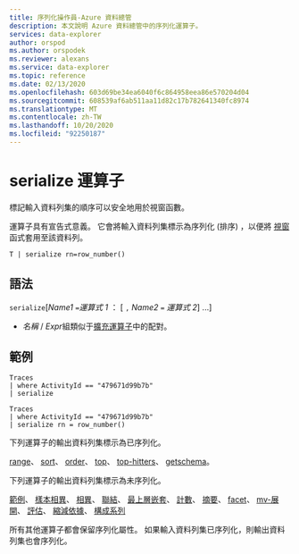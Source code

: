 ```yaml
---
title: 序列化操作員-Azure 資料總管
description: 本文說明 Azure 資料總管中的序列化運算子。
services: data-explorer
author: orspod
ms.author: orspodek
ms.reviewer: alexans
ms.service: data-explorer
ms.topic: reference
ms.date: 02/13/2020
ms.openlocfilehash: 603d69be34ea6040f6c864958eea86e570204d04
ms.sourcegitcommit: 608539af6ab511aa11d82c17b782641340fc8974
ms.translationtype: MT
ms.contentlocale: zh-TW
ms.lasthandoff: 10/20/2020
ms.locfileid: "92250187"
---
```

# <a name="serialize-operator"></a>serialize 運算子

標記輸入資料列集的順序可以安全地用於視窗函數。

運算子具有宣告式意義。 它會將輸入資料列集標示為序列化 (排序) ，以便將 [視窗](./windowsfunctions.md) 函式套用至該資料列。

```kusto
T | serialize rn=row_number()
```

## <a name="syntax"></a>語法

`serialize`[*Name1* `=`*運算式 1* ： [ `,` *Name2* `=` *運算式 2*] ...]

* *名稱* / *Expr*組類似于[擴充運算子](./extendoperator.md)中的配對。

## <a name="example"></a>範例

```kusto
Traces
| where ActivityId == "479671d99b7b"
| serialize

Traces
| where ActivityId == "479671d99b7b"
| serialize rn = row_number()
```

下列運算子的輸出資料列集標示為已序列化。

[range](./rangeoperator.md)、 [sort](./sortoperator.md)、 [order](./orderoperator.md)、 [top](./topoperator.md)、 [top-hitters](./tophittersoperator.md)、 [getschema](./getschemaoperator.md)。

下列運算子的輸出資料列集標示為未序列化。

[範例](./sampleoperator.md)、 [樣本相異](./sampledistinctoperator.md)、 [相異](./distinctoperator.md)、 [聯結](./joinoperator.md)、 [最上層嵌套](./topnestedoperator.md)、 [計數](./countoperator.md)、 [摘要](./summarizeoperator.md)、 [facet](./facetoperator.md)、 [mv-展開](./mvexpandoperator.md)、 [評估](./evaluateoperator.md)、 [縮減依據](./reduceoperator.md)、 [構成系列](./make-seriesoperator.md)

所有其他運算子都會保留序列化屬性。 如果輸入資料列集已序列化，則輸出資料列集也會序列化。
